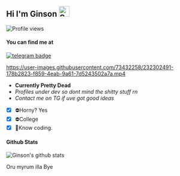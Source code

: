 
## Hi I'm Ginson <img src="https://user-images.githubusercontent.com/1303154/88677602-1635ba80-d120-11ea-84d8-d263ba5fc3c0.gif" width="28px" alt="Sup">
![Profile views](https://komarev.com/ghpvc/?username=Ginson&color=blue&style=flat-square&label=Profile+Views)
#### You can find me at
[![telegram badge](https://img.shields.io/badge/@georgopol-30302f?style=for-the-badge&logo=telegram)](https://t.me/georgopol)



https://user-images.githubusercontent.com/73432258/232302491-178b2823-f859-4eab-9a61-7d5243502a7a.mp4



- **Currently Pretty Dead**
- _Profiles under dev so dont mind the shitty stuff rn_
- _Contact me on TG if uve got good ideas_

- [x] ⛔Horny? Yes
- [x] ⛔College 
- [x] 🚫Know coding.

#### Github Stats

![Ginson's github stats](https://github-readme-stats.vercel.app/api?username=westofer&show_icons=true&theme=chartreuse-dark&hide_title=true)

</details>

Oru myrum illa 
Bye

